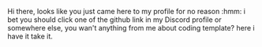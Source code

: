 Hi there, looks like you just came here to my profile for no reason :hmm: i bet you should click one of the github link in my Discord profile or somewhere else, you wan't anything from me about coding template? here i have it take it.
